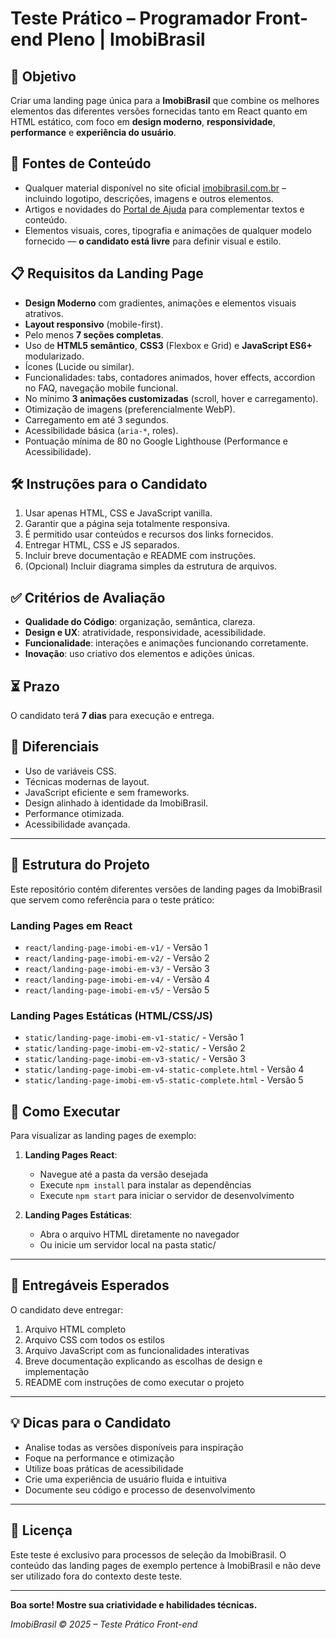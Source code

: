 # Teste Prático – Programador Front-end Pleno | ImobiBrasil

## 🎯 Objetivo

Criar uma landing page única para a **ImobiBrasil** que combine os melhores elementos das diferentes versões fornecidas tanto em React quanto em HTML estático, com foco em **design moderno**, **responsividade**, **performance** e **experiência do usuário**.

## 📂 Fontes de Conteúdo

- Qualquer material disponível no site oficial [imobibrasil.com.br](https://imobibrasil.com.br) – incluindo logotipo, descrições, imagens e outros elementos.
- Artigos e novidades do [Portal de Ajuda](https://ajuda.imobibrasil.com.br/) para complementar textos e conteúdo.
- Elementos visuais, cores, tipografia e animações de qualquer modelo fornecido — **o candidato está livre** para definir visual e estilo.

## 📋 Requisitos da Landing Page

- **Design Moderno** com gradientes, animações e elementos visuais atrativos.
- **Layout responsivo** (mobile-first).
- Pelo menos **7 seções completas**.
- Uso de **HTML5 semântico**, **CSS3** (Flexbox e Grid) e **JavaScript ES6+** modularizado.
- Ícones (Lucide ou similar).
- Funcionalidades: tabs, contadores animados, hover effects, accordion no FAQ, navegação mobile funcional.
- No mínimo **3 animações customizadas** (scroll, hover e carregamento).
- Otimização de imagens (preferencialmente WebP).
- Carregamento em até 3 segundos.
- Acessibilidade básica (`aria-*`, roles).
- Pontuação mínima de 80 no Google Lighthouse (Performance e Acessibilidade).

## 🛠️ Instruções para o Candidato

1. Usar apenas HTML, CSS e JavaScript vanilla.
2. Garantir que a página seja totalmente responsiva.
3. É permitido usar conteúdos e recursos dos links fornecidos.
4. Entregar HTML, CSS e JS separados.
5. Incluir breve documentação e README com instruções.
6. (Opcional) Incluir diagrama simples da estrutura de arquivos.

## ✅ Critérios de Avaliação

- **Qualidade do Código**: organização, semântica, clareza.
- **Design e UX**: atratividade, responsividade, acessibilidade.
- **Funcionalidade**: interações e animações funcionando corretamente.
- **Inovação**: uso criativo dos elementos e adições únicas.

## ⏳ Prazo

O candidato terá **7 dias** para execução e entrega.

## 🌟 Diferenciais

- Uso de variáveis CSS.
- Técnicas modernas de layout.
- JavaScript eficiente e sem frameworks.
- Design alinhado à identidade da ImobiBrasil.
- Performance otimizada.
- Acessibilidade avançada.

---

## 📁 Estrutura do Projeto

Este repositório contém diferentes versões de landing pages da ImobiBrasil que servem como referência para o teste prático:

### Landing Pages em React

- `react/landing-page-imobi-em-v1/` - Versão 1
- `react/landing-page-imobi-em-v2/` - Versão 2
- `react/landing-page-imobi-em-v3/` - Versão 3
- `react/landing-page-imobi-em-v4/` - Versão 4
- `react/landing-page-imobi-em-v5/` - Versão 5

### Landing Pages Estáticas (HTML/CSS/JS)

- `static/landing-page-imobi-em-v1-static/` - Versão 1
- `static/landing-page-imobi-em-v2-static/` - Versão 2
- `static/landing-page-imobi-em-v3-static/` - Versão 3
- `static/landing-page-imobi-em-v4-static-complete.html` - Versão 4
- `static/landing-page-imobi-em-v5-static-complete.html` - Versão 5

## 🚀 Como Executar

Para visualizar as landing pages de exemplo:

1. **Landing Pages React**:
   - Navegue até a pasta da versão desejada
   - Execute `npm install` para instalar as dependências
   - Execute `npm start` para iniciar o servidor de desenvolvimento

2. **Landing Pages Estáticas**:
   - Abra o arquivo HTML diretamente no navegador
   - Ou inicie um servidor local na pasta static/

---

## 📝 Entregáveis Esperados

O candidato deve entregar:

1. Arquivo HTML completo
2. Arquivo CSS com todos os estilos
3. Arquivo JavaScript com as funcionalidades interativas
4. Breve documentação explicando as escolhas de design e implementação
5. README com instruções de como executar o projeto

---

## 💡 Dicas para o Candidato

- Analise todas as versões disponíveis para inspiração
- Foque na performance e otimização
- Utilize boas práticas de acessibilidade
- Crie uma experiência de usuário fluida e intuitiva
- Documente seu código e processo de desenvolvimento

---

## 📄 Licença

Este teste é exclusivo para processos de seleção da ImobiBrasil. O conteúdo das landing pages de exemplo pertence à ImobiBrasil e não deve ser utilizado fora do contexto deste teste.

---

**Boa sorte! Mostre sua criatividade e habilidades técnicas.**

*ImobiBrasil © 2025 – Teste Prático Front-end*
